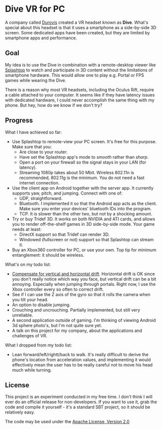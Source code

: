 # Dive VR for PC

A company called [Durovis](https://www.durovis.com) created a VR headset known as **Dive**. What's special about this headset is that it uses a smartphone as a side-by-side 3D screen.
Some dedicated apps have been created, but they are limited by smartphone apps and performance.


Goal
-----
My idea is to use the Dive in combination with a remote-desktop viewer like [Splashtop](http://www.splashtop.com) to watch and participate in 3D content without the limitations of smartphone hardware.
This would allow one to play e.g. Portal or FPS games while wearing the Dive.

There is a reason why most VR headsets, including the Oculus Rift, require a cable attached to your computer. 
It seems like if they have latency issues with dedicated hardware, I could never accomplish the same thing with my phone. 
But hey, how do we know if we don't try?

Progress
-----

What I have achieved so far:

* Use Splashtop to remote-view your PC screen. It's free for this purpose. Make sure that you:
	* Are close to your router.
	* Have set the Splashtop app's mode to *smooth* rather than *sharp*.
	* Open a port on your firewall so the signal stays in your LAN (for latency).
	* Streaming 1080p takes about 50 Mbit. Wireless 802.11n is recommended, 802.11g is the minimum. You do not need a fast internet connection.
* Use the client app on Android together with the server app. It currently supports yaw, pitch, and jumping. Connect with one of:
	* UDP, straightforward.
	* Bluetooth. I implemented it so that the Android app acts as the client. Make sure you enter your devices' bluetooth IDs into the program.
	* TCP. It is slower than the other two, but not by a shocking amount.
* Try or buy Tridef 3D. It works on both NVIDIA and ATI cards, and allows you to render off-the-shelf games in 3D side-by-side mode. Your game needs at least:
	* DirectX support so that Tridef can render 3D.
	* Windowed (fullscreen or not) support so that Splashtop can stream it.
* Buy an Xbox360 controller for PC, or use your own. Top tip for minimum entanglement: it should be wireless.

What's on my todo list:

* [Compensate for vertical and horizontal drift](http://www.oculus.com/blog/magnetometer/). Horizontal drift is OK since you don't really notice which way you face, but vertical drift can be a bit annoying. Especially when jumping through portals. Right now, I use the Xbox controller every so often to correct drift. 
* See if I can use the Z axis of the gyro so that it rolls the camera when you tilt your head.
* An option to disable jumping.
* Crouching and uncrouching. Partially implemented, but still very unreliable.
* A second application outside of gaming. I'm thinking of viewing Android 3d sphere photo's, but I'm not quite sure yet.
* A talk on this project for my company, about the applications and challenges of VR.

What I dropped from my todo list:

* Lean forward/left/rightt/back to walk. It's really difficult to derive the phone's location from acceleration values, and implementing it would effectively mean the user has to be really careful not to move his head much while turning.


License
-----
This project is an experiment conducted in my free time. I don't think I will ever do an official release for non-developers.
If you want to use it, grab the code and compile it yourself - it's a standard SBT project, so it should be relatively easy.

The code may be used under the [Apache License, Version 2.0](http://opensource.org/licenses/Apache-2.0)